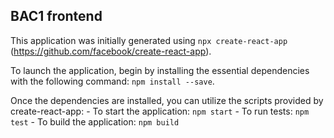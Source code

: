 ## BAC1 frontend

This application was initially generated using `npx create-react-app` (https://github.com/facebook/create-react-app).

To launch the application, begin by installing the essential dependencies with the following command: `npm install --save`.

Once the dependencies are installed, you can utilize the scripts provided by create-react-app:
    - To start the application: `npm start`
    - To run tests: `npm test`
    - To build the application: `npm build`
